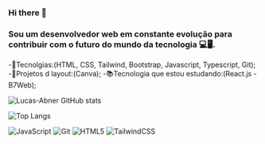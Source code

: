 ### Hi there 👋
### Sou um desenvolvedor web em constante evolução para contribuir com o futuro do mundo da tecnologia 💻🖥.

-🤖Tecnolgias:(HTML, CSS, Tailwind, Bootstrap, Javascript, Typescript, Git);
-🎨Projetos d layout:(Canva);
-📚Tecnologia que estou estudando:(React.js - B7Web);

![Lucas-Abner GitHub stats](https://github-readme-stats.vercel.app/api?username=anuraghazra&show_icons=true&theme=radical)


![Top Langs](https://github-readme-stats.vercel.app/api/top-langs/?username=anuraghazra&hide_progress=true)


![JavaScript](https://img.shields.io/badge/javascript-%23323330.svg?style=for-the-badge&logo=javascript&logoColor=%23F7DF1E) ![Git](https://img.shields.io/badge/git-%23F05033.svg?style=for-the-badge&logo=git&logoColor=white) ![HTML5](https://img.shields.io/badge/html5-%23E34F26.svg?style=for-the-badge&logo=html5&logoColor=white) ![TailwindCSS](https://img.shields.io/badge/tailwindcss-%2338B2AC.svg?style=for-the-badge&logo=tailwind-css&logoColor=white) 


